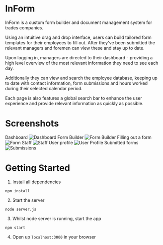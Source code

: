 # InForm
InForm is a custom form builder and document management system for trades companies.

Using an intuitive drag and drop interface, users can build tailored form templates for their employees to fill out. After they've been submitted the relevant managers and foremen can view these and stay up to date.

Upon logging in, managers are directed to their dashboard - providing a high level overview of the most relevant information they need to see each day.

Additionally they can view and search the employee database, keeping up to date with contact information, form submissions and hours worked during their selected calendar period.

Each page is also features a global search bar to enhance the user experience and provide relevant information as quickly as possible.

# Screenshots
Dashboard
![Dashboard](https://github.com/jothamyelle/InForm/blob/readme/docs/Dashboard.png?raw=true)
Form Builder
![Form Builder](https://github.com/jothamyelle/InForm/blob/readme/docs/Form_Builder_Info.png?raw=true)
Filling out a form
![Form](https://github.com/jothamyelle/InForm/blob/readme/docs/Form.png?raw=true)
Staff
![Staff](https://github.com/jothamyelle/InForm/blob/readme/docs/Staff.png?raw=true)
User profile
![User Profile](https://github.com/jothamyelle/InForm/blob/readme/docs/Individual%20Employee.png?raw=true)
Submitted forms
![Submissions](https://github.com/jothamyelle/InForm/blob/readme/docs/Submitted%20Forms.png?raw=true)

# Getting Started
1. Install all dependencies
  ``` 
  npm install 
  ```
2. Start the server
```
node server.js
```
3. Whilst node server is running, start the app
```
npm start
```
4. Open up `localhost:3000` in your browser



